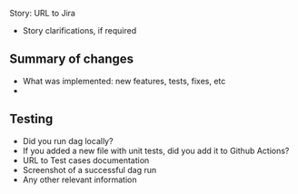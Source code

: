 Story: URL to Jira
* Story clarifications, if required

## Summary of changes
* What was implemented: new features, tests, fixes, etc
* 
  
## Testing
* Did you run dag locally?
* If you added a new file with unit tests, did you add it to Github Actions?
* URL to Test cases documentation
* Screenshot of a successful dag run
* Any other relevant information

